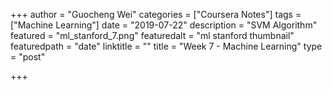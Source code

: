 +++
author = "Guocheng Wei"
categories = ["Coursera Notes"]
tags = ["Machine Learning"]
date = "2019-07-22"
description = "SVM Algorithm"
featured = "ml_stanford_7.png"
featuredalt = "ml stanford thumbnail"
featuredpath = "date"
linktitle = ""
title = "Week 7 - Machine Learning"
type = "post"

+++


